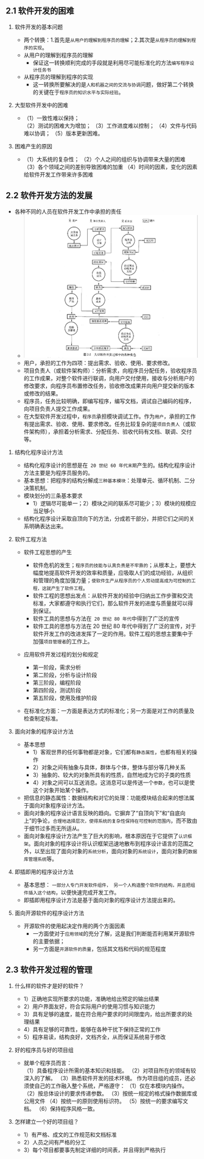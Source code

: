 ## 2.1 软件开发的困难

1. 软件开发的基本问题

   - 两个转换：1.首先是`从用户的理解到程序员的理解`；2.其次是`从程序员的理解到程序的实现`。
   - 从用户的理解到程序员的理解
     - 保证这一转换顺利完成的手段就是利用尽可能标准化的方法`编写程序设计任务书`
   - 从程序员的理解到程序的实现
     - 这一转换所要解决的是`人和机器之间的交流与协调`问题，做好第二个转换的关键在于`程序员的知识水平与实际经验`。

2. 大型软件开发中的困难

   - （1）一致性难以保持；  
     （2）测试的困难大为增加；
     （3）工作进度难以控制；
     （4）文件与代码难以协调；
     （5）版本更新困难。

3. 困难产生的原因

   - （1）大系统的复杂性；
     （2）个人之间的组织与协调带来大量的困难
     （3）各个领域之间的差别导致困难的加重
     （4）时间的因素，变化的因素给软件开发工作带来许多困难

## 2.2 软件开发方法的发展

- 各种不同的人员在软件开发工作中承担的责任
  - ![image](./assets/img-2.png)
  - 用户，承担的工作为四项：提出需求、验收、使用、要求修改。
  - 项目负责人（或软件架构师）：分析需求，向程序员分配任务，验收程序员的工作成果，对整个软件进行联调，向用户交付使用，接收与分析用户的修改要求，向程序员布置修改任务，验收修改成果并向用户提交新的版本或修改的结果。
  - 程序员，任务比较明确，即编写程序，编写文档，调试自己编码的程序，向项目负责人提交工作成果。
  - 在大型软件开发过程中，`程序员`承担模块调试工作。作为`用户`，承担的工作有提出需求、验收、使用、要求修改。任务比较复杂的是`项目负责人`（或软件架构师），承担着分析需求、分配任务、验收代码有文档、联调、交付等。

1. 结构化程序设计方法

   - 结构化程序设计的思想是在` 20 世纪 60 年代末期`产生的。结构化程序设计方法主要是为程序员服务的。
   - 基本思想：把程序的结构分解成`三种基本模块`：处理单元、循环机制、二分决策机制。
   - 模块划分的三条基本要求
     - 1）逻辑尽可能单一；2）模块之间的联系尽可能少；3）模块的规模应当足够小
   - 结构化程序设计采取自顶向下的方法，分成若干部分，并把它们之间的关系明确表达出来。

2. 软件工程方法

   - 软件工程思想的产生

     - 软件危机的发生；`程序员的技能与认真负责是不牢靠的`；从根本上，要想大幅度地提高软件开发的效率和质量，应吸取人们的成功经验，从组织和管理的角度加强力量；`使软件生产从程序员的个人劳动提高成为可控制的工程，这就产生了软件工程`。
     - 软件工程的思想出发点：从软件开发的经验中归纳出工作步骤和交流标准，大家都遵守和执行它们，那么软件开发的进度与质量就可以得到保证。
     - 软件工具的思想与方法在` 20 世纪 80 年代`中得到了广泛的宣传
     - 软件工具的思想与方法在 20 世纪 80 年代中得到了广泛的宣传，对于软件开发工作的改进发挥了一定的作用。软件工程的思想主要集中于加强`项目管理者`的工作上。

   - 应用软件开发过程的划分和规定

     - 第一阶段，需求分析
     - 第二阶段，分析与设计阶段
     - 第三阶段，编程阶段
     - 第四阶段，测试阶段
     - 第五阶段，使用及维护阶段

   - 在标准化方面：一方面是表达方式的标准化；另一方面是对工作的质量及检查制定标准。

3. 面向对象的程序设计方法

   - 基本思想
     - 1）客观世界的任何事物都是对象，它们都有`静态属性`，也都有相关的操作
     - 2）对象之间有抽象与具体，群体与个体，整体与部分等几种关系
     - 3）抽象的、较大的对象所具有的性质，自然地成为它的子类的性质
     - 4）对象之间可以互送消息。这消息可以是传送一个`参数`，也可以是使这个对象开始某个操作。
   - 把信息的静态属性：数据结构和对它的处理：功能模块结合起来的想法属于面向对象程序设计方法。
   - 面向对象的程序设计语言反映的趋向。它摒弃了“自顶向下”和“自底向上”的争论，`合理地选择层次，使得系统的复杂性保持在可控制的范围内`，而不致由于细节过多而无所适从。
   - 面向对象程序设计方法产生了巨大的影响，根本原因在于它提供了`认识框架`。面向对象的程序设计将认识框架迅速地散布到程序设计语言的范围之外，以至出现了面向对象的`系统分析`，面向对象的`系统设计`，面向对象的`数据库管理系统`等。

4. 即插即用的程序设计方法

   - 基本思想： `一部分人专门开发软件组件， 另一个人构造整个软件的结构，并且把组件插入这个结构`，以便快速完成开发工作。
   - 即插即用程序设计方法是基于面向对象的程序设计方法提出来的。

5. 面向开源软件的程序设计方法

   - 开源软件的使用起决定作用的两个方面因素
     - 一方面使对于`应用领域`的充分了解，这是我们判断能否利用某开源软件的主要依据；
     - 另一方面是`开源软件的质量`，包括其文档和代码的规范程度

## 2.3 软件开发过程的管理

1. 什么样的软件才是好的软件？

   - 1）正确地实现所要求的功能，准确地给出预定的输出结果
   - 2）用户界面友好，符合实际用户的使用习惯与知识能力
   - 3）具有足够的速度，能在符合用户要求的时间限度内，给出所要求的处理结果
   - 4）具有足够的可靠性，能够在各种干扰下保持正常的工作
   - 5）程序易读，结构良好，文档齐全，从而保证系统易于修改

2. 好的程序员与好的项目组

   - 就单个程序员而言：  
     （1）具备程序设计所需的基本知识和技能。
     （2）对项目所在的领域有较深入的了解。
     （3）熟悉软件开发的技术环境。
     作为项目组的成员，还必须使自己的工作融入整个系统，严格遵守：
     （1）仅在本模块内操作。
     （2）按总体设计的要求传递参数。
     （3）按统一规定的格式操作数据库或公用文件
     （4）按统一的原则使用标识符。
     （5）按统一的要求编写文档。
     （6）保持程序风格一致。

3. 怎样建立一个好的项目组？

   - 1）有严格、成文的工作规范和文档标准
   - 2）人员之间有严格的分工
   - 3）每个项目都要事先制定详细的时间表，并且得到严格执行
